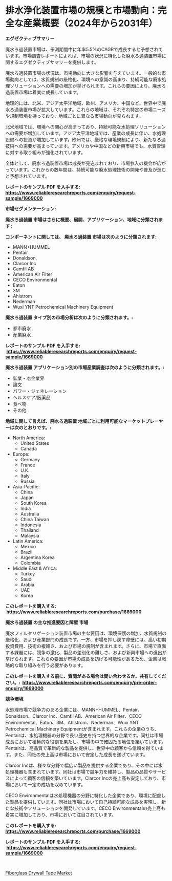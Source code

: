 <p><h1>排水浄化装置市場の規模と市場動向：完全な産業概要（2024年から2031年）</h1></p><p><strong>エグゼクティブサマリー</strong></p>
<p><p>廃水ろ過装置市場は、予測期間中に年率5.5%のCAGRで成長すると予想されています。市場調査レポートによれば、市場の状況に特化した廃水ろ過装置市場に関するエグゼクティブサマリーを提供します。</p><p>廃水ろ過装置市場の状況は、市場動向に大きな影響を与えています。一般的な市場動向としては、水質規制の厳格化、環境への意識の高まり、持続可能な廃水処理ソリューションへの需要の増加が挙げられます。これらの要因により、廃水ろ過装置市場は着実に成長しています。</p><p>地理的には、北米、アジア太平洋地域、欧州、アメリカ、中国など、世界中で廃水ろ過装置市場が拡大しています。これらの地域は、それぞれ特定の市場ニーズや規制環境を持っており、地域ごとに異なる市場動向が見られます。</p><p>北米地域では、環境への関心が高まっており、持続可能な水処理ソリューションへの需要が増加しています。アジア太平洋地域では、産業の成長に伴い、水処理設備への投資が増加しています。欧州では、厳格な環境規制により、新たなろ過技術への需要が高まっています。アメリカや中国などの新興市場でも、水質管理に対する取り組みが強化されています。</p><p>全体として、廃水ろ過装置市場は成長が見込まれており、市場参入の機会が広がっています。これからの数年間は、持続可能な廃水処理技術の開発や普及が進むと予想されています。</p></p>
<p><strong>レポートのサンプル PDF を入手する: <a href="https://www.reliableresearchreports.com/enquiry/request-sample/1669000">https://www.reliableresearchreports.com/enquiry/request-sample/1669000</a></strong></p>
<p><strong>市場セグメンテーション:</strong></p>
<p><strong> 廃水ろ過装置 市場はさらに概要、展開、アプリケーション、地域に分類されます :</strong></p>
<p><strong>コンポーネントに関しては、 廃水ろ過装置 市場は次のように分類されます: &nbsp;</strong></p>
<p><ul><li>MANN+HUMMEL</li><li>Pentair</li><li>Donaldson,</li><li>Clarcor Inc</li><li>Camfil AB</li><li>American Air Filter</li><li>CECO Environmental</li><li>Eaton</li><li>3M</li><li>Ahlstrom</li><li>Nederman</li><li>Wuxi YNT Petrochemical Machinery Equipment</li></ul></p>
<p><strong> 廃水ろ過装置 タイプ別の市場分析は次のように分類されます。:</strong></p>
<p><ul><li>都市廃水</li><li>産業廃水</li></ul></p>
<p><strong>レポートのサンプル PDF を入手する: &nbsp;<a href="https://www.reliableresearchreports.com/enquiry/request-sample/1669000">https://www.reliableresearchreports.com/enquiry/request-sample/1669000</a></strong></p>
<p><strong> 廃水ろ過装置 アプリケーション別の市場産業調査は次のように分類されます。:</strong></p>
<p><ul><li>鉱業・冶金業界</li><li>論文</li><li>パワー・ジェネレーション</li><li>ヘルスケア/医薬品</li><li>食べ物</li><li>その他</li></ul></p>
<p><strong>地域に関して言えば、廃水ろ過装置 地域ごとに利用可能なマーケットプレーヤーは次のとおりです。:</strong></p>
<p><ul>
    <li>
        North America:
        <ul>
            <li>United States</li>
            <li>Canada</li>
        </ul>
    </li>
    <li>
        Europe:
        <ul>
            <li>Germany</li>
            <li>France</li>
            <li>U.K.</li>
            <li>Italy</li>
            <li>Russia</li>
        </ul>
    </li>
    <li>
        Asia-Pacific:
        <ul>
            <li>China</li>
            <li>Japan</li>
            <li>South Korea</li>
            <li>India</li>
            <li>Australia</li>
            <li>China Taiwan</li>
            <li>Indonesia</li>
            <li>Thailand</li>
            <li>Malaysia</li>
        </ul>
    </li>
    <li>
        Latin America:
        <ul>
            <li>Mexico</li>
            <li>Brazil</li>
            <li>Argentina Korea</li>
            <li>Colombia</li>
        </ul>
    </li>
    <li>
        Middle East & Africa:
        <ul>
            <li>Turkey</li>
            <li>Saudi</li>
            <li>Arabia</li>
            <li>UAE</li>
            <li>Korea</li>
        </ul>
    </li>
    </ul></p>
<p><strong>このレポートを購入する: &nbsp;<a href="https://www.reliableresearchreports.com/purchase/1669000">https://www.reliableresearchreports.com/purchase/1669000</a></strong></p>
<p><strong>廃水ろ過装置 の主な推進要因と障壁 市場</strong></p>
<p><p>廃水フィルタリゲーション装置市場の主な要因は、環境保護の増加、水質規制の厳格化、および産業部門の成長です。一方、市場を押し戻す障壁には、高い初期投資費用、技術の複雑さ、および市場の規制が含まれます。さらに、市場で直面する課題には、競争の激化、製品の差別化の難しさ、および新興市場への進出が挙げられます。これらの要因が市場の成長を妨げる可能性があるため、企業は戦略的な取り組みを行う必要があります。</p></p>
<p><strong>このレポートを購入する前に、質問がある場合は問い合わせるか、共有してください。:&nbsp; <a href="https://www.reliableresearchreports.com/enquiry/pre-order-enquiry/1669000">https://www.reliableresearchreports.com/enquiry/pre-order-enquiry/1669000</a></strong></p>
<p><strong>競争環境</strong></p>
<p><p>水処理市場で競争力のある企業には、MANN+HUMMEL、Pentair、Donaldson、Clarcor Inc、Camfil AB、American Air Filter、CECO Environmental、Eaton、3M、Ahlstrom、Nederman、Wuxi YNT Petrochemical Machinery Equipmentが含まれます。これらの企業のうち、Pentairは、水処理機器の分野で長い歴史を持つ世界的な企業です。同社は市場成長において積極的な役割を果たし、市場の中で確固たる地位を築いています。Pentairは、高品質で革新的な製品を提供し、世界中の顧客から信頼を得ています。また、同社の売上高は市場において安定した成長を遂げています。</p><p>Clarcor Incは、様々な分野で幅広い製品を提供する企業であり、その中には水処理機器も含まれています。同社は市場で競争力を維持し、製品の品質やサービスによって顧客の信頼を築いています。Clarcor Incの売上高も安定しており、市場において一定の成功を収めています。</p><p>CECO Environmentalは水処理機器の分野に特化した企業であり、環境に配慮した製品を提供しています。同社は市場において自己持続可能な成長を実現し、新たな技術やソリューションを開発しています。CECO Environmentalの売上高も着実に増加しており、市場において注目されています。</p></p>
<p><strong>このレポートを購入する: &nbsp; <a href="https://www.reliableresearchreports.com/purchase/1669000">https://www.reliableresearchreports.com/purchase/1669000</a></strong></p>
<p><strong>レポートのサンプル PDF を入手する: &nbsp;<a href="https://www.reliableresearchreports.com/enquiry/request-sample/1669000">https://www.reliableresearchreports.com/enquiry/request-sample/1669000</a></strong><strong></strong></p>
<p>&nbsp;</p>
<p><p><a href="https://changeable-paste-463.notion.site/Fiberglass-Drywall-Tape-Market-Offer-Valuable-Insights-into-Market-Size-Market-Share-Market-Trends-638f5e0b39e548b9a36cd873cd975c6e">Fiberglass Drywall Tape Market</a></p></p>